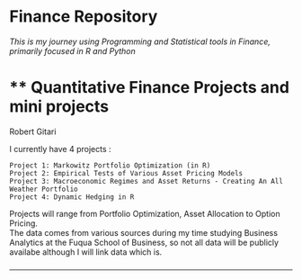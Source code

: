 # Finance Repository

*This is my journey using Programming and Statistical tools in Finance, primarily focused in R and Python* 

** Quantitative Finance Projects and mini projects
================================================================
Robert Gitari 

I currently have 4 projects :

    Project 1: Markowitz Portfolio Optimization (in R)
    Project 2: Empirical Tests of Various Asset Pricing Models
    Project 3: Macroeconomic Regimes and Asset Returns - Creating An All Weather Portfolio
    Project 4: Dynamic Hedging in R
    

    
Projects will range from Portfolio Optimization, Asset Allocation to Option Pricing.  
The data comes from various sources during my time studying Business Analytics at the Fuqua School of Business, so not all data will be publicly availabe although I will link data which is. 



###
---
